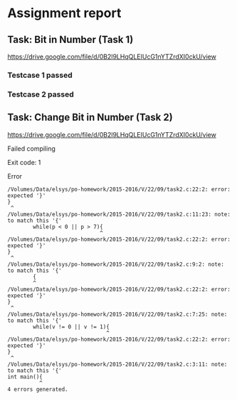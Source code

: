 # Assignment report
## Task: Bit in Number (Task 1)
https://drive.google.com/file/d/0B2l9LHqQLEIUcG1nYTZrdXI0ckU/view

### Testcase 1 passed
### Testcase 2 passed
## Task: Change Bit in Number (Task 2)
https://drive.google.com/file/d/0B2l9LHqQLEIUcG1nYTZrdXI0ckU/view

Failed compiling

Exit code: 1

Error
```
/Volumes/Data/elsys/po-homework/2015-2016/V/22/09/task2.c:22:2: error: expected '}'
}
 ^
/Volumes/Data/elsys/po-homework/2015-2016/V/22/09/task2.c:11:23: note: to match this '{'
        while(p < 0 || p > 7){
                             ^
/Volumes/Data/elsys/po-homework/2015-2016/V/22/09/task2.c:22:2: error: expected '}'
}
 ^
/Volumes/Data/elsys/po-homework/2015-2016/V/22/09/task2.c:9:2: note: to match this '{'
        {
        ^
/Volumes/Data/elsys/po-homework/2015-2016/V/22/09/task2.c:22:2: error: expected '}'
}
 ^
/Volumes/Data/elsys/po-homework/2015-2016/V/22/09/task2.c:7:25: note: to match this '{'
        while(v != 0 || v != 1){
                               ^
/Volumes/Data/elsys/po-homework/2015-2016/V/22/09/task2.c:22:2: error: expected '}'
}
 ^
/Volumes/Data/elsys/po-homework/2015-2016/V/22/09/task2.c:3:11: note: to match this '{'
int main(){
          ^
4 errors generated.

```


